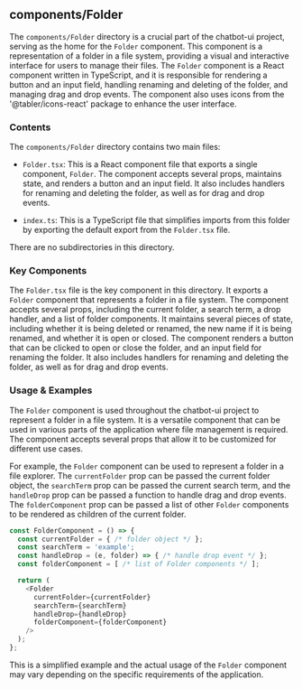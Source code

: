 
## components/Folder

The `components/Folder` directory is a crucial part of the chatbot-ui project, serving as the home for the `Folder` component. This component is a representation of a folder in a file system, providing a visual and interactive interface for users to manage their files. The `Folder` component is a React component written in TypeScript, and it is responsible for rendering a button and an input field, handling renaming and deleting of the folder, and managing drag and drop events. The component also uses icons from the '@tabler/icons-react' package to enhance the user interface.

### Contents

The `components/Folder` directory contains two main files:

- `Folder.tsx`: This is a React component file that exports a single component, `Folder`. The component accepts several props, maintains state, and renders a button and an input field. It also includes handlers for renaming and deleting the folder, as well as for drag and drop events.

- `index.ts`: This is a TypeScript file that simplifies imports from this folder by exporting the default export from the `Folder.tsx` file.

There are no subdirectories in this directory.

### Key Components

The `Folder.tsx` file is the key component in this directory. It exports a `Folder` component that represents a folder in a file system. The component accepts several props, including the current folder, a search term, a drop handler, and a list of folder components. It maintains several pieces of state, including whether it is being deleted or renamed, the new name if it is being renamed, and whether it is open or closed. The component renders a button that can be clicked to open or close the folder, and an input field for renaming the folder. It also includes handlers for renaming and deleting the folder, as well as for drag and drop events.

### Usage & Examples

The `Folder` component is used throughout the chatbot-ui project to represent a folder in a file system. It is a versatile component that can be used in various parts of the application where file management is required. The component accepts several props that allow it to be customized for different use cases.

For example, the `Folder` component can be used to represent a folder in a file explorer. The `currentFolder` prop can be passed the current folder object, the `searchTerm` prop can be passed the current search term, and the `handleDrop` prop can be passed a function to handle drag and drop events. The `folderComponent` prop can be passed a list of other `Folder` components to be rendered as children of the current folder.

```typescript
const FolderComponent = () => {
  const currentFolder = { /* folder object */ };
  const searchTerm = 'example';
  const handleDrop = (e, folder) => { /* handle drop event */ };
  const folderComponent = [ /* list of Folder components */ ];

  return (
    <Folder
      currentFolder={currentFolder}
      searchTerm={searchTerm}
      handleDrop={handleDrop}
      folderComponent={folderComponent}
    />
  );
};
```

This is a simplified example and the actual usage of the `Folder` component may vary depending on the specific requirements of the application.
